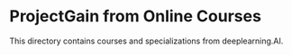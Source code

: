 # ProjectGain from Online Courses

This directory contains courses and specializations from deeplearning.AI.
